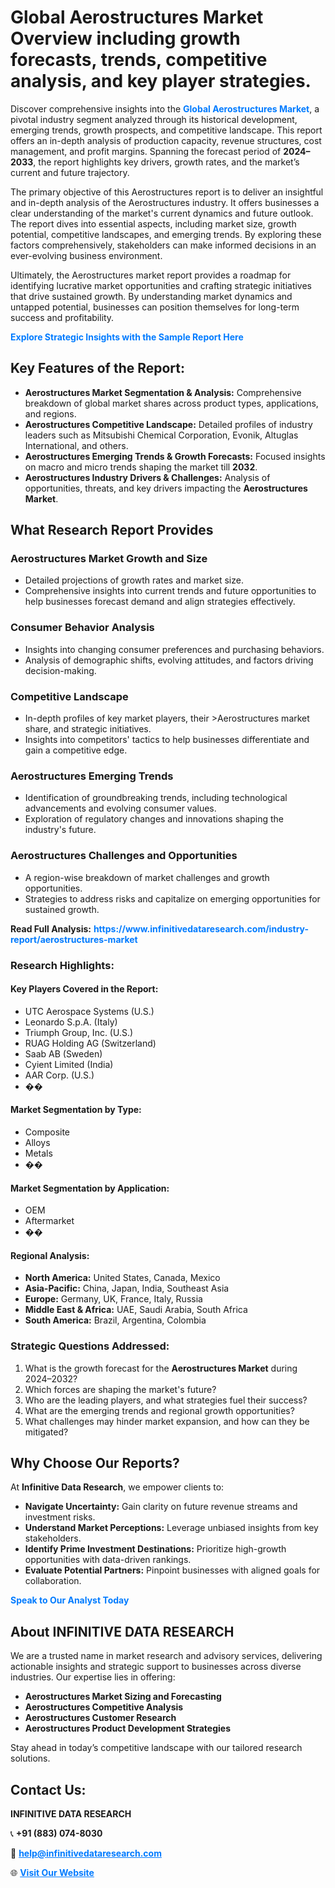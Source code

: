 <h1>Global Aerostructures Market Overview including growth forecasts, trends, competitive analysis, and key player strategies.</h1>
<p>
Discover comprehensive insights into the 
<a href="https://www.infinitivedataresearch.com/industry-report/aerostructures-market" rel="dofollow" style="color: #007BFF; text-decoration: none;"><strong>Global Aerostructures Market</strong></a>, a pivotal industry segment analyzed through its historical development, emerging trends, growth prospects, and competitive landscape. This report offers an in-depth analysis of production capacity, revenue structures, cost management, and profit margins. Spanning the forecast period of <strong>2024–2033</strong>, the report highlights key drivers, growth rates, and the market’s current and future trajectory.
</p>
<p>
The primary objective of this Aerostructures report is to deliver an insightful and in-depth analysis of the Aerostructures industry. It offers businesses a clear understanding of the market's current dynamics and future outlook. The report dives into essential aspects, including market size, growth potential, competitive landscapes, and emerging trends. By exploring these factors comprehensively, stakeholders can make informed decisions in an ever-evolving business environment.
</p>
<p>
Ultimately, the Aerostructures market report provides a roadmap for identifying lucrative market opportunities and crafting strategic initiatives that drive sustained growth. By understanding market dynamics and untapped potential, businesses can position themselves for long-term success and profitability.
</p>
<p>
<a href="https://www.infinitivedataresearch.com/request-sample/reportId=107952" style="color: #007BFF; text-decoration: none;"><strong>Explore Strategic Insights with the Sample Report Here</strong></a>
</p>

<h2>Key Features of the Report:</h2>
<ul>
<li><strong>Aerostructures Market Segmentation & Analysis:</strong> Comprehensive breakdown of global market shares across product types, applications, and regions.</li>
<li><strong>Aerostructures Competitive Landscape:</strong> Detailed profiles of industry leaders such as Mitsubishi Chemical Corporation, Evonik, Altuglas International, and others.</li>
<li><strong>Aerostructures Emerging Trends & Growth Forecasts:</strong> Focused insights on macro and micro trends shaping the market till <strong>2032</strong>.</li>
<li><strong>Aerostructures Industry Drivers & Challenges:</strong> Analysis of opportunities, threats, and key drivers impacting the <strong>Aerostructures Market</strong>.</li>
</ul>

<h2>What Research Report Provides</h2>
<h3>Aerostructures Market Growth and Size</h3>
<ul>
<li>Detailed projections of growth rates and market size.</li>
<li>Comprehensive insights into current trends and future opportunities to help businesses forecast demand and align strategies effectively.</li>
</ul>

<h3>Consumer Behavior Analysis</h3>
<ul>
<li>Insights into changing consumer preferences and purchasing behaviors.</li>
<li>Analysis of demographic shifts, evolving attitudes, and factors driving decision-making.</li>
</ul>

<h3>Competitive Landscape</h3>
<ul>
<li>In-depth profiles of key market players, their >Aerostructures market share, and strategic initiatives.</li>
<li>Insights into competitors' tactics to help businesses differentiate and gain a competitive edge.</li>
</ul>

<h3>Aerostructures Emerging Trends</h3>
<ul>
<li>Identification of groundbreaking trends, including technological advancements and evolving consumer values.</li>
<li>Exploration of regulatory changes and innovations shaping the industry's future.</li>
</ul>

<h3>Aerostructures Challenges and Opportunities</h3>
<ul>
<li>A region-wise breakdown of market challenges and growth opportunities.</li>
<li>Strategies to address risks and capitalize on emerging opportunities for sustained growth.</li>
</ul>
<p><strong>Read Full Analysis:</strong> <a href="https://www.infinitivedataresearch.com/industry-report/aerostructures-market" rel="dofollow" style="color: #007BFF; text-decoration: none;"><strong>https://www.infinitivedataresearch.com/industry-report/aerostructures-market</strong></a></p>
<h3>Research Highlights:</h3>
<h4>Key Players Covered in the Report:</h4>
<ul><li>UTC Aerospace Systems (U.S.)</li><li>Leonardo S.p.A. (Italy)</li><li>Triumph Group, Inc. (U.S.)</li><li>RUAG Holding AG (Switzerland)</li><li>Saab AB (Sweden)</li><li>Cyient Limited (India)</li><li>AAR Corp. (U.S.)</li><li>��</li></ul>
<h4>Market Segmentation by Type:</h4>
<ul><li>Composite</li><li>Alloys</li><li>Metals</li><li>��</li></ul>
<h4>Market Segmentation by Application:</h4>
<ul><li>OEM</li><li>Aftermarket</li><li>��</li></ul>

<h4>Regional Analysis:</h4>
<ul>
<li><strong>North America:</strong> United States, Canada, Mexico</li>
<li><strong>Asia-Pacific:</strong> China, Japan, India, Southeast Asia</li>
<li><strong>Europe:</strong> Germany, UK, France, Italy, Russia</li>
<li><strong>Middle East & Africa:</strong> UAE, Saudi Arabia, South Africa</li>
<li><strong>South America:</strong> Brazil, Argentina, Colombia</li>
</ul>

<h3>Strategic Questions Addressed:</h3>
<ol>
<li>What is the growth forecast for the <strong>Aerostructures Market</strong> during 2024–2032?</li>
<li>Which forces are shaping the market's future?</li>
<li>Who are the leading players, and what strategies fuel their success?</li>
<li>What are the emerging trends and regional growth opportunities?</li>
<li>What challenges may hinder market expansion, and how can they be mitigated?</li>
</ol>

<h2>Why Choose Our Reports?</h2>
<p>At <strong>Infinitive Data Research</strong>, we empower clients to:</p>
<ul>
<li><strong>Navigate Uncertainty:</strong> Gain clarity on future revenue streams and investment risks.</li>
<li><strong>Understand Market Perceptions:</strong> Leverage unbiased insights from key stakeholders.</li>
<li><strong>Identify Prime Investment Destinations:</strong> Prioritize high-growth opportunities with data-driven rankings.</li>
<li><strong>Evaluate Potential Partners:</strong> Pinpoint businesses with aligned goals for collaboration.</li>
</ul>
<p><a href="https://www.infinitivedataresearch.com/industry-report/aerostructures-market" rel="dofollow" style="color: #007BFF; text-decoration: none;"><strong>Speak to Our Analyst Today</strong></a></p>

<h2>About INFINITIVE DATA RESEARCH</h2>
<p>We are a trusted name in market research and advisory services, delivering actionable insights and strategic support to businesses across diverse industries. Our expertise lies in offering:</p>
<ul>
<li><strong>Aerostructures Market Sizing and Forecasting</strong></li>
<li><strong>Aerostructures Competitive Analysis</strong></li>
<li><strong>Aerostructures Customer Research</strong></li>
<li><strong>Aerostructures Product Development Strategies</strong></li>
</ul>
<p>Stay ahead in today’s competitive landscape with our tailored research solutions.</p>

<h2>Contact Us:</h2>
<p><strong>INFINITIVE DATA RESEARCH</strong></p>
<p>📞 <strong>+91 (883) 074-8030</strong></p>
<p>📧 <strong><a href="mailto:help@infinitivedataresearch.com" style="color: #007BFF;">help@infinitivedataresearch.com</a></strong></p>
<p>🌐 <strong><a href="https://www.infinitivedataresearch.com" rel="dofollow" style="color: #007BFF;">Visit Our Website</a></strong></p>